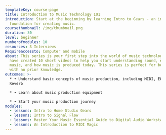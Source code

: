 ```yaml
---
templateKey: course-page
title: Introduction to Music Technology 101
introduction: Start at the beginning by learning Intro to Gears - an important
  foundation for creating music.
coursethumbnail: /img/thumbnail.png
duration: 30
level: beginner
numberofmodules: 10
resources: 3 Interviews
Requireaccessto: Computer and mobile
about: This series is your first step into the world of music technology. We
  have created 10 short videos to help you start understanding sound, electronic
  music, and how music is produced today. This series is perfect for beginners
  with no prior knowledge.
outcomes: >-
  * • Understand basic concepts of music production, including MIDI, EQ and
  Reverb

  * • Learn about music production equipment 

  * • Start your music production journey
modules:
  - lessons: Intro to Home Studio Gears
  - lessons: Intro to Signal Flow
  - lessons: Master Your Music Essential Guide to Digital Audio Workstations DAW
  - lessons: An Introduction to MIDI Magic
---
```

